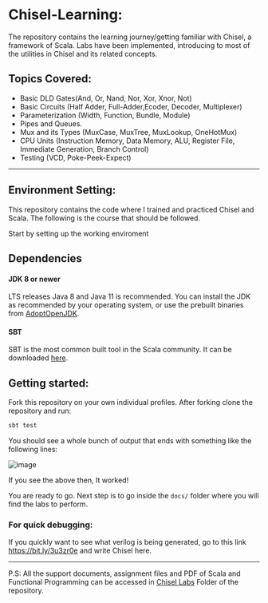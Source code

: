 # Chisel-Learning:

The repository contains the learning journey/getting familiar with Chisel, a framework of Scala. Labs have been implemented, introducing to most of the utilities in Chisel and its related concepts. 

## Topics Covered:

* Basic DLD Gates(And, Or, Nand, Nor, Xor, Xnor, Not) 
* Basic Circuits (Half Adder, Full-Adder,Ecoder, Decoder, Multiplexer)
* Parameterization (Width, Function, Bundle, Module)
* Pipes and Queues.
* Mux and its Types (MuxCase, MuxTree, MuxLookup, OneHotMux)
* CPU Units (Instruction Memory, Data Memory, ALU, Register File, Immediate Generation, Branch Control)
* Testing (VCD, Poke-Peek-Expect)

--------------------------------------------------------

## Environment Setting:

This repository contains the code where I trained and practiced Chisel and Scala. The following is the course that should be followed. 

Start by setting up the working enviroment

## Dependencies

#### JDK 8 or newer

LTS releases Java 8 and Java 11 is recommended. You can install the JDK as recommended by your operating system, or use the prebuilt binaries from [AdoptOpenJDK](https://adoptopenjdk.net/).

#### SBT 

SBT is the most common built tool in the Scala community. It can be downloaded [here](https://www.scala-sbt.org/download.html).  


## Getting started:

Fork this repository on your own individual profiles. After forking clone the repository and run:

```sh
sbt test
```

You should see a whole bunch of output that ends with something like the following lines:

![image](https://user-images.githubusercontent.com/51242857/134680755-4e814974-2d2a-456e-9d89-f71475ab8ca0.png)


If you see the above then, It worked!

You are ready to go. Next step is to go inside the `docs/` folder where you will find the labs to perform.

### For quick debugging:
If you quickly want to see what verilog is being generated, go to this link  https://bit.ly/3u3zr0e and write Chisel here.

---------------------------------------------------------------

P.S: All the support documents, assignment files and PDF of Scala and Functional Programming can be accessed in [Chisel Labs](https://github.com/Agha-Muqarib/Chisel-Learning/tree/main/Chisel%20Labs) Folder of the repository.
